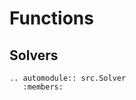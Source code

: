 # Functions

## Solvers

```{eval-rst}
.. automodule:: src.Solver
   :members:
```

<!-- 
### Functions

```{eval-rst}
.. automodule:: src.Solver.Functions
   :members:
``` -->

<!-- ### Chemical equilibrium

```{eval-rst}
.. automodule:: src.Solver.chemical_equilibrium
   :members:
```

### Shocks and detonations

```{eval-rst}
.. automodule:: src.Solver.shocks_detonations
   :members:
```

### Rocket propellant performance

```{eval-rst}
.. automodule:: src.Solver.Rocket
   :members:
```

## Settings

### self

```{eval-rst}
.. automodule:: src.Settings.self.App
```

```{eval-rst}
.. automodule:: src.Settings.self.Constants
```

```{eval-rst}
.. automodule:: src.Settings.self.Elements
```

```{eval-rst}
.. automodule:: src.Settings.self.Miscellaneous
```

```{eval-rst}
.. automodule:: src.Settings.self.ProblemDescription
```

```{eval-rst}
.. automodule:: src.Settings.self.ProblemSolution
```

```{eval-rst}
.. automodule:: src.Settings.self.Species
```

```{eval-rst}
.. automodule:: src.Settings.self.TunningProperties
```

### Functions

```{eval-rst}
.. automodule:: src.Settings.functions
   :members:
```

### Extensions

```{eval-rst}
.. automodule:: src.Settings.functions
   :members:
``` -->
